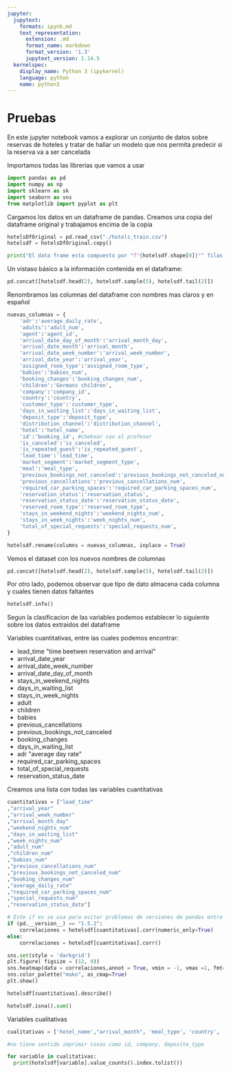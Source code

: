 ```yaml
---
jupyter:
  jupytext:
    formats: ipynb,md
    text_representation:
      extension: .md
      format_name: markdown
      format_version: '1.3'
      jupytext_version: 1.14.5
  kernelspec:
    display_name: Python 3 (ipykernel)
    language: python
    name: python3
---
```


# Pruebas

En este jupyter notebook vamos a explorar un conjunto de datos sobre reservas de hoteles y tratar de hallar un modelo que nos permita predecir si la reserva va a ser cancelada


Importamos todas las librerias que vamos a usar

```python
import pandas as pd 
import numpy as np
import sklearn as sk
import seaborn as sns
from matplotlib import pyplot as plt
```

Cargamos los datos en un dataframe de pandas. Creamos una copia del dataframe original y trabajamos encima de la copia

```python
hotelsDfOriginal = pd.read_csv("./hotels_train.csv")
hotelsdf = hotelsDfOriginal.copy()

print("El data frame esta compuesto por "f"{hotelsdf.shape[0]}"" filas y "f"{hotelsdf.shape[1]}"" columnas")
```

Un vistaso básico a la información contenida en el dataframe:

```python
pd.concat([hotelsdf.head(2), hotelsdf.sample(5), hotelsdf.tail(2)])
```

Renombramos las columnas del dataframe con nombres mas claros y en español

```python
nuevas_columnas = {
    'adr':'average_daily_rate',
    'adults':'adult_num',
    'agent':'agent_id',
    'arrival_date_day_of_month':'arrival_month_day',
    'arrival_date_month':'arrival_month',
    'arrival_date_week_number':'arrival_week_number',
    'arrival_date_year':'arrival_year',
    'assigned_room_type':'assigned_room_type',
    'babies':'babies_num',
    'booking_changes':'booking_changes_num',
    'children':'Germans children',
    'company':'company_id',
    'country':'country',
    'customer_type':'customer_type',
    'days_in_waiting_list':'days_in_waiting_list',
    'deposit_type':'deposit_type',
    'distribution_channel':'distribution_channel',
    'hotel':'hotel_name',
    'id':'booking_id', #chekear con el profesor
    'is_canceled':'is_canceled',
    'is_repeated_guest':'is_repeated_guest',
    'lead_time':'lead_time',
    'market_segment':'market_segment_type',
    'meal':'meal_type',
    'previous_bookings_not_canceled':'previous_bookings_not_canceled_num',
    'previous_cancellations':'previous_cancellations_num',
    'required_car_parking_spaces':'required_car_parking_spaces_num',
    'reservation_status':'reservation_status',
    'reservation_status_date':'reservation_status_date',
    'reserved_room_type':'reserved_room_type',
    'stays_in_weekend_nights':'weekend_nights_num',
    'stays_in_week_nights':'week_nights_num',
    'total_of_special_requests':'special_requests_num',
}

hotelsdf.rename(columns = nuevas_columnas, inplace = True)
```

Vemos el dataset con los nuevos nombres de columnas

```python
pd.concat([hotelsdf.head(2), hotelsdf.sample(5), hotelsdf.tail(2)])
```

Por otro lado, podemos observar que tipo de dato almacena cada columna y cuales tienen datos faltantes

```python
hotelsdf.info()
```

Segun la clasificacion de las variables podemos establecer lo siguiente sobre los datos extraidos del dataframe

Variables cuantitativas, entre las cuales podemos encontrar:

- lead_time "time beetwen reservation and arrival"
- arrival_date_year
- arrival_date_week_number  
- arrival_date_day_of_month
- stays_in_weekend_nights
- days_in_waiting_list
- stays_in_week_nights
- adult
- children
- babies
- previous_cancellations
- previous_bookings_not_canceled
- booking_changes
- days_in_waiting_list
- adr "average day rate"
- required_car_parking_spaces
- total_of_special_requests
- reservation_status_date


Creamos una lista con todas las variables cuantitativas

```python
cuantitativas = ["lead_time"
,"arrival_year"
,"arrival_week_number"
,"arrival_month_day"
,"weekend_nights_num"
,"days_in_waiting_list"
,"week_nights_num"
,"adult_num"
,"children_num"
,"babies_num"
,"previous_cancellations_num"
,"previous_bookings_not_canceled_num"
,"booking_changes_num"
,"average_daily_rate"
,"required_car_parking_spaces_num"
,"special_requests_num"
,"reservation_status_date"]

# Este if es se usa para evitar problemas de versiones de pandas entre la version local y la presente en Google Collab
if (pd.__version__) == "1.5.2":
    correlaciones = hotelsdf[cuantitativas].corr(numeric_only=True)
else:
    correlaciones = hotelsdf[cuantitativas].corr()

sns.set(style = 'darkgrid')
plt.figure( figsize = (12, 9))
sns.heatmap(data = correlaciones,annot = True, vmin = -1, vmax =1, fmt='.2f')
sns.color_palette("mako", as_cmap=True)
plt.show()
```

```python
hotelsdf[cuantitativas].describe()
```

```python
hotelsdf.isna().sum()
```

Variables cualitativas

```python
cualitativas = ['hotel_name',"arrival_month", 'meal_type', 'country', 'market_segment_type', 'distribution_channel', 'is_repeated_guest', 'reserved_room_type', 'assigned_room_type', 'deposit_type', 'customer_type', 'reservation_status']

#no tiene sentido imprimir cosas como id, company, deposite_type

for variable in cualitativas:
  print(hotelsdf[variable].value_counts().index.tolist())
```
